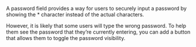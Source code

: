 <!-- About -->

A password field provides a way for users to securely input a password by showing the \* character instead of the actual characters.

However, it is likely that some users will type the wrong password. To help them see the password that they’re currently entering, you can add a button that allows them to toggle the password visibility.
